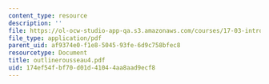 ```yaml
---
content_type: resource
description: ''
file: https://ol-ocw-studio-app-qa.s3.amazonaws.com/courses/17-03-introduction-to-political-thought-spring-2004/174ef54fbf70d01d41044aa8aad9ecf8_outlinerousseau4.pdf
file_type: application/pdf
parent_uid: af9374e0-f1e8-5045-93fe-6d9c758bfec8
resourcetype: Document
title: outlinerousseau4.pdf
uid: 174ef54f-bf70-d01d-4104-4aa8aad9ecf8
---
```

